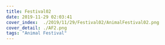 ```yaml
---
title: Festival02
date: 2019-11-29 02:03:41
cover_index:  ./2019/11/29/Festival02/AnimalFestival02.png
cover_detail: ./AF2.png
tags: "Animal Festival"
---
```

